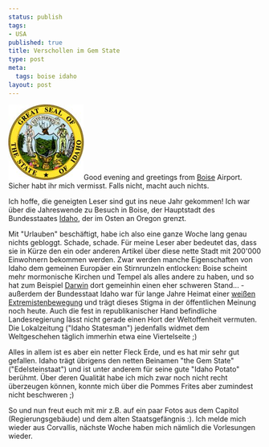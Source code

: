 ```yaml
--- 
status: publish
tags: 
- USA
published: true
title: Verschollen im Gem State
type: post
meta: 
  tags: boise idaho
layout: post
---
```

<img src="/media/wp/Idahostateseal.jpg" width="150" height="150" alt="Idaho State Seal; Quelle: Wikipedia" title="Idaho State Seal" class="alignright" />Good evening and greetings from <a href="http://de.wikipedia.org/wiki/Boise">Boise</a> Airport. Sicher habt ihr mich vermisst. Falls nicht, macht auch nichts.

Ich hoffe, die geneigten Leser sind gut ins neue Jahr gekommen! Ich war über die Jahreswende zu Besuch in Boise, der Hauptstadt des Bundesstaates <a href="http://de.wikipedia.org/wiki/Idaho">Idaho</a>, der im Osten an Oregon grenzt.

Mit "Urlauben" beschäftigt, habe ich also eine ganze Woche lang genau nichts gebloggt. Schade, schade. Für meine Leser aber bedeutet das, dass sie in Kürze den ein oder anderen Artikel über diese nette Stadt mit 200'000 Einwohnern bekommen werden. Zwar werden manche Eigenschaften von Idaho dem gemeinen Europäer ein Stirnrunzeln entlocken: Boise scheint mehr mormonische Kirchen und Tempel als alles andere zu haben, und so hat zum Beispiel <a href="http://de.wikipedia.org/wiki/Biologische_Evolution">Darwin</a> dort gemeinhin einen eher schweren Stand... - außerdem der Bundesstaat Idaho war für lange Jahre Heimat einer <a href="http://de.wikipedia.org/wiki/Aryan_Nations">weißen Extremistenbewegung</a> und trägt dieses Stigma in der öffentlichen Meinung noch heute. Auch die fest in republikanischer Hand befindliche Landesregierung lässt nicht gerade einen Hort der Weltoffenheit vermuten. Die Lokalzeitung ("Idaho Statesman") jedenfalls widmet dem Weltgeschehen täglich immerhin etwa eine Viertelseite ;)

Alles in allem ist es aber ein netter Fleck Erde, und es hat mir sehr gut gefallen. Idaho trägt übrigens den netten Beinamen "the Gem State" ("Edelsteinstaat") und ist unter anderem für seine gute "Idaho Potato" berühmt. Über deren Qualität habe ich mich zwar noch nicht recht überzeugen können, konnte mich über die Pommes Frites aber zumindest nicht beschweren ;)

So und nun freut euch mit mir z.B. auf ein paar Fotos aus dem Capitol (Regierungsgebäude) und dem alten Staatsgefängnis :). Ich melde mich wieder aus Corvallis, nächste Woche haben mich nämlich die Vorlesungen wieder.
